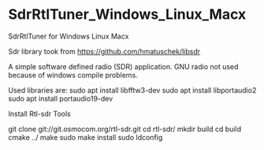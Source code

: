 # SdrRtlTuner_Windows_Linux_Macx
 SdrRtlTuner for Windows Linux Macx
 
 Sdr library took from https://github.com/hmatuschek/libsdr
 
 A simple software defined radio (SDR) application.
 GNU radio not used because of windows compile problems.
 
 Used libraries are:
 sudo apt install libfftw3-dev 
 sudo apt install libportaudio2 
 sudo apt install portaudio19-dev
 
 Install Rtl-sdr Tools
 
 git clone git://git.osmocom.org/rtl-sdr.git
 cd rtl-sdr/
 mkdir build
 cd build
 cmake ../
 make
 sudo make install
 sudo ldconfig
